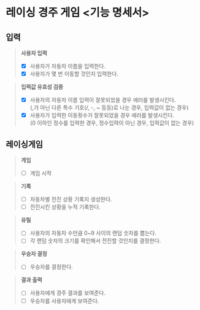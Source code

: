 # 레이싱 경주 게임 <기능 명세서>

## 입력
> **사용자 입력**
> - [x] 사용자가 자동차 이름을 입력한다.
> - [x] 사용자가 몇 번 이동할 것인지 입력한다.

> **입력값 유효성 검증**
> - [x] 사용자의 자동차 이름 입력이 잘못되었을 경우 에러를 발생시킨다.
> </br>(,가 아닌 다른 특수 기호(/, -, ~ 등등)로 나눈 경우, 입력값이 없는 경우)
> - [x] 사용자가 입력한 이동횟수가 잘못되었을 경우 에러를 발생시킨다.
> </br>(0 이하인 정수를 입력한 경우, 정수입력이 아닌 경우, 입력값이 없는 경우)

## 레이싱게임
> **게임**
> - [ ] 게임 시작

> **기록**
> - [ ] 자동차별 전진 상황 기록지 생성한다.
> - [ ] 전진시킨 상황을 누적 기록한다.

> **유틸**
> - [ ] 사용자의 자동차 수만큼 0~9 사이의 랜덤 숫자를 뽑는다.
> - [ ] 각 랜덤 숫자의 크기를 확인해서 전진할 것인지를 결정한다.

> **우승자 결정**
> - [ ] 우승자를 결정한다.

> **결과 출력**
> - [ ] 사용자에게 경주 결과를 보여준다.
> - [ ] 우승자를 사용자에게 보여준다.

